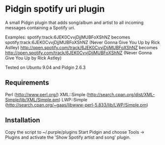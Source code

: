 Pidgin spotify uri plugin
=========================

A small Pidgin plugin that adds song/album and artist to all incoming
messages containing a Spotify uri.

Examples:
spotify:track:6JEK0CvvjDjjMUBFoXShNZ becomes spotify:track:6JEK0CvvjDjjMUBFoXShNZ (Never Gonna Give You Up by Rick Astley)
http://open.spotify.com/track/6JEK0CvvjDjjMUBFoXShNZ becomes http://open.spotify.com/track/6JEK0CvvjDjjMUBFoXShNZ (Never Gonna Give You Up by Rick Astley)

Tested on Ubuntu 9.04 and Pidgin 2.6.3

Requirements
------------
Perl (http://www.perl.org/)
XML::Simple (http://search.cpan.org/dist/XML-Simple/lib/XML/Simple.pm)
LWP::Simple (http://search.cpan.org/~gaas/libwww-perl-5.833/lib/LWP/Simple.pm)

Installation
------------
Copy the script to ~/.purple/plugins
Start Pidgin and choose Tools -> Plugins and activate the 'Show Spotify artist and song' plugin.


